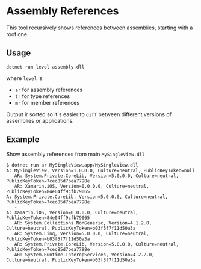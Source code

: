 # Assembly References

This tool recursively shows references between assemblies, starting with a root one.

## Usage

```shell
dotnet run level assembly.dll
```

where `level` is

* `ar` for assembly references
* `tr` for type references
* `mr` for member references

Output ir sorted so it's easier to `diff` between different versions of assemblies or applications.


## Example

Show assembly references from main `MySingleView.dll`

```shell
$ dotnet run ar MySingleView.app/MySingleView.dll
A: MySingleView, Version=1.0.0.0, Culture=neutral, PublicKeyToken=null
   AR: System.Private.CoreLib, Version=5.0.0.0, Culture=neutral, PublicKeyToken=7cec85d7bea7798e
   AR: Xamarin.iOS, Version=0.0.0.0, Culture=neutral, PublicKeyToken=84e04ff9cfb79065
A: System.Private.CoreLib, Version=5.0.0.0, Culture=neutral, PublicKeyToken=7cec85d7bea7798e
   -
A: Xamarin.iOS, Version=0.0.0.0, Culture=neutral, PublicKeyToken=84e04ff9cfb79065
   AR: System.Collections.NonGeneric, Version=4.1.2.0, Culture=neutral, PublicKeyToken=b03f5f7f11d50a3a
   AR: System.Linq, Version=5.0.0.0, Culture=neutral, PublicKeyToken=b03f5f7f11d50a3a
   AR: System.Private.CoreLib, Version=5.0.0.0, Culture=neutral, PublicKeyToken=7cec85d7bea7798e
   AR: System.Runtime.InteropServices, Version=4.2.2.0, Culture=neutral, PublicKeyToken=b03f5f7f11d50a3a
```
